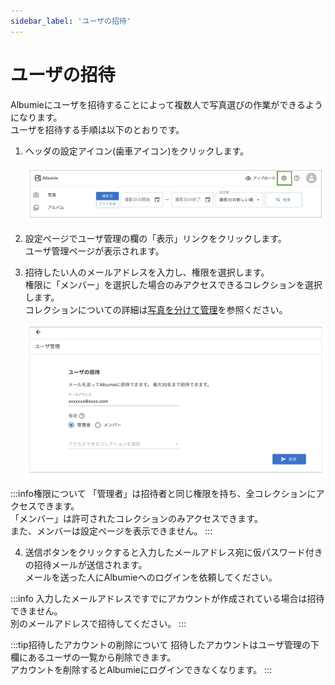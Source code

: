 ```yaml
---
sidebar_label: 'ユーザの招待'
---
```


# ユーザの招待
Albumieにユーザを招待することによって複数人で写真選びの作業ができるようになります。  
ユーザを招待する手順は以下のとおりです。

1. ヘッダの設定アイコン(歯車アイコン)をクリックします。

    ![設定](/img/docs/setting.jpg)

2. 設定ページでユーザ管理の欄の「表示」リンクをクリックします。  
  ユーザ管理ページが表示されます。

3. 招待したい人のメールアドレスを入力し、権限を選択します。  
  権限に「メンバー」を選択した場合のみアクセスできるコレクションを選択します。  
  コレクションについての詳細は[写真を分けて管理](create-collection.md)を参照ください。

    ![ユーザの招待](/img/docs/invite-user.jpg)

:::info権限について
「管理者」は招待者と同じ権限を持ち、全コレクションにアクセスできます。  
「メンバー」は許可されたコレクションのみアクセスできます。  
また、メンバーは設定ページを表示できません。
:::


4. 送信ボタンをクリックすると入力したメールアドレス宛に仮パスワード付きの招待メールが送信されます。  
  メールを送った人にAlbumieへのログインを依頼してください。

:::info
入力したメールアドレスですでにアカウントが作成されている場合は招待できません。  
別のメールアドレスで招待してください。
:::

:::tip招待したアカウントの削除について
招待したアカウントはユーザ管理の下欄にあるユーザの一覧から削除できます。  
アカウントを削除するとAlbumieにログインできなくなります。
:::
